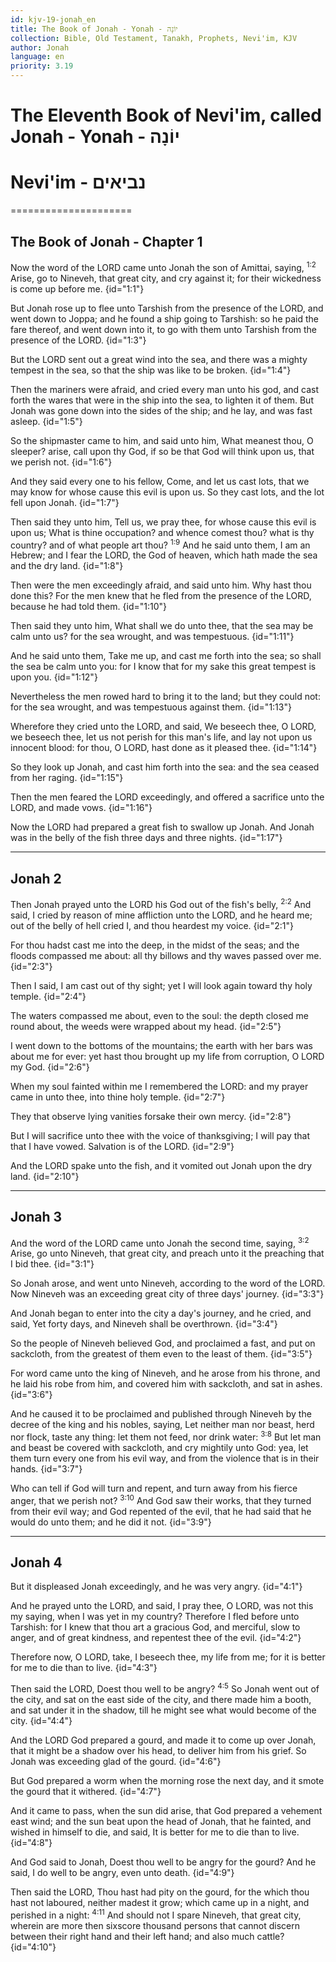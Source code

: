 ```yaml
---
id: kjv-19-jonah_en
title: The Book of Jonah - Yonah - יוֹנָה
collection: Bible, Old Testament, Tanakh, Prophets, Nevi'im, KJV
author: Jonah
language: en
priority: 3.19
---
```


# The Eleventh Book of Nevi'im, called Jonah - Yonah - יוֹנָה
# Nevi'im - נביאים
=====================



## The Book of Jonah - Chapter 1

Now the word of the LORD came unto Jonah the son of Amittai, saying, <sup>1:2</sup> Arise, go to Nineveh, that great city, and cry against it; for their wickedness is come up before me.  {id="1:1"}

But Jonah rose up to flee unto Tarshish from the presence of the LORD, and went down to Joppa; and he found a ship going to Tarshish: so he paid the fare thereof, and went down into it, to go with them unto Tarshish from the presence of the LORD.  {id="1:3"}

But the LORD sent out a great wind into the sea, and there was a mighty tempest in the sea, so that the ship was like to be broken.  {id="1:4"}

Then the mariners were afraid, and cried every man unto his god, and cast forth the wares that were in the ship into the sea, to lighten it of them. But Jonah was gone down into the sides of the ship; and he lay, and was fast asleep.  {id="1:5"}

So the shipmaster came to him, and said unto him, What meanest thou, O sleeper? arise, call upon thy God, if so be that God will think upon us, that we perish not.  {id="1:6"}

And they said every one to his fellow, Come, and let us cast lots, that we may know for whose cause this evil is upon us. So they cast lots, and the lot fell upon Jonah.  {id="1:7"}

Then said they unto him, Tell us, we pray thee, for whose cause this evil is upon us; What is thine occupation? and whence comest thou? what is thy country? and of what people art thou?  <sup>1:9</sup> And he said unto them, I am an Hebrew; and I fear the LORD, the God of heaven, which hath made the sea and the dry land.  {id="1:8"}

Then were the men exceedingly afraid, and said unto him. Why hast thou done this? For the men knew that he fled from the presence of the LORD, because he had told them.  {id="1:10"}

Then said they unto him, What shall we do unto thee, that the sea may be calm unto us? for the sea wrought, and was tempestuous.  {id="1:11"}

And he said unto them, Take me up, and cast me forth into the sea; so shall the sea be calm unto you: for I know that for my sake this great tempest is upon you.  {id="1:12"}

Nevertheless the men rowed hard to bring it to the land; but they could not: for the sea wrought, and was tempestuous against them.  {id="1:13"}

Wherefore they cried unto the LORD, and said, We beseech thee, O LORD, we beseech thee, let us not perish for this man's life, and lay not upon us innocent blood: for thou, O LORD, hast done as it pleased thee.  {id="1:14"}

So they look up Jonah, and cast him forth into the sea: and the sea ceased from her raging.  {id="1:15"}

Then the men feared the LORD exceedingly, and offered a sacrifice unto the LORD, and made vows.  {id="1:16"}

Now the LORD had prepared a great fish to swallow up Jonah. And Jonah was in the belly of the fish three days and three nights.  {id="1:17"}

---

## Jonah 2

Then Jonah prayed unto the LORD his God out of the fish's belly, <sup>2:2</sup> And said, I cried by reason of mine affliction unto the LORD, and he heard me; out of the belly of hell cried I, and thou heardest my voice.  {id="2:1"}

For thou hadst cast me into the deep, in the midst of the seas; and the floods compassed me about: all thy billows and thy waves passed over me.  {id="2:3"}

Then I said, I am cast out of thy sight; yet I will look again toward thy holy temple.  {id="2:4"}

The waters compassed me about, even to the soul: the depth closed me round about, the weeds were wrapped about my head.  {id="2:5"}

I went down to the bottoms of the mountains; the earth with her bars was about me for ever: yet hast thou brought up my life from corruption, O LORD my God.  {id="2:6"}

When my soul fainted within me I remembered the LORD: and my prayer came in unto thee, into thine holy temple.  {id="2:7"}

They that observe lying vanities forsake their own mercy.  {id="2:8"}

But I will sacrifice unto thee with the voice of thanksgiving; I will pay that that I have vowed. Salvation is of the LORD.  {id="2:9"}

And the LORD spake unto the fish, and it vomited out Jonah upon the dry land.  {id="2:10"}

---

## Jonah 3

And the word of the LORD came unto Jonah the second time, saying, <sup>3:2</sup> Arise, go unto Nineveh, that great city, and preach unto it the preaching that I bid thee.  {id="3:1"}

So Jonah arose, and went unto Nineveh, according to the word of the LORD. Now Nineveh was an exceeding great city of three days' journey.  {id="3:3"}

And Jonah began to enter into the city a day's journey, and he cried, and said, Yet forty days, and Nineveh shall be overthrown.  {id="3:4"}

So the people of Nineveh believed God, and proclaimed a fast, and put on sackcloth, from the greatest of them even to the least of them.  {id="3:5"}

For word came unto the king of Nineveh, and he arose from his throne, and he laid his robe from him, and covered him with sackcloth, and sat in ashes.  {id="3:6"}

And he caused it to be proclaimed and published through Nineveh by the decree of the king and his nobles, saying, Let neither man nor beast, herd nor flock, taste any thing: let them not feed, nor drink water: <sup>3:8</sup> But let man and beast be covered with sackcloth, and cry mightily unto God: yea, let them turn every one from his evil way, and from the violence that is in their hands.  {id="3:7"}

Who can tell if God will turn and repent, and turn away from his fierce anger, that we perish not?  <sup>3:10</sup> And God saw their works, that they turned from their evil way; and God repented of the evil, that he had said that he would do unto them; and he did it not.  {id="3:9"}

---

## Jonah 4

But it displeased Jonah exceedingly, and he was very angry.  {id="4:1"}

And he prayed unto the LORD, and said, I pray thee, O LORD, was not this my saying, when I was yet in my country? Therefore I fled before unto Tarshish: for I knew that thou art a gracious God, and merciful, slow to anger, and of great kindness, and repentest thee of the evil.  {id="4:2"}

Therefore now, O LORD, take, I beseech thee, my life from me; for it is better for me to die than to live.  {id="4:3"}

Then said the LORD, Doest thou well to be angry?  <sup>4:5</sup> So Jonah went out of the city, and sat on the east side of the city, and there made him a booth, and sat under it in the shadow, till he might see what would become of the city.  {id="4:4"}

And the LORD God prepared a gourd, and made it to come up over Jonah, that it might be a shadow over his head, to deliver him from his grief. So Jonah was exceeding glad of the gourd.  {id="4:6"}

But God prepared a worm when the morning rose the next day, and it smote the gourd that it withered.  {id="4:7"}

And it came to pass, when the sun did arise, that God prepared a vehement east wind; and the sun beat upon the head of Jonah, that he fainted, and wished in himself to die, and said, It is better for me to die than to live.  {id="4:8"}

And God said to Jonah, Doest thou well to be angry for the gourd? And he said, I do well to be angry, even unto death.  {id="4:9"}

Then said the LORD, Thou hast had pity on the gourd, for the which thou hast not laboured, neither madest it grow; which came up in a night, and perished in a night: <sup>4:11</sup> And should not I spare Nineveh, that great city, wherein are more then sixscore thousand persons that cannot discern between their right hand and their left hand; and also much cattle?  {id="4:10"}



